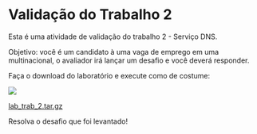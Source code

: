 # Validação do Trabalho 2

Esta é uma atividade de validação do trabalho 2 - Serviço DNS.

Objetivo: você é um candidato à uma vaga de emprego em uma multinacional, o avaliador irá lançar um desafio e você deverá responder.

Faça o download do laboratório e execute como de costume: 

![](lab_trab_2.png)

[lab_trab_2.tar.gz](lab_trab_2.tar.gz)

Resolva o desafio que foi levantado! 

